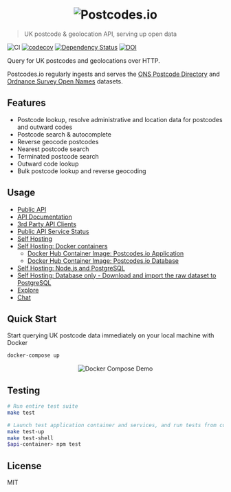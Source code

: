 <h1 align="center">
  <img src="https://img.ideal-postcodes.co.uk/Postcodes.io%20Logo@3x.png" alt="Postcodes.io">
</h1>

> UK postcode & geolocation API, serving up open data

![CI](https://github.com/ideal-postcodes/postcodes.io/workflows/CI/badge.svg)
[![codecov](https://codecov.io/gh/ideal-postcodes/postcodes.io/branch/master/graph/badge.svg)](https://codecov.io/gh/ideal-postcodes/postcodes.io)
[![Dependency Status](https://david-dm.org/ideal-postcodes/postcodes.io.svg)](https://david-dm.org/ideal-postcodes/postcodes.io)
[![DOI](https://zenodo.org/badge/15987081.svg)](https://zenodo.org/badge/latestdoi/15987081)

Query for UK postcodes and geolocations over HTTP.

Postcodes.io regularly ingests and serves the [ONS Postcode Directory](https://geoportal.statistics.gov.uk/search?collection=Dataset&sort=-created&tags=onspd) and [Ordnance Survey Open Names](https://www.ordnancesurvey.co.uk/business-and-government/products/os-open-names.html) datasets.

## Features

- Postcode lookup, resolve administrative and location data for postcodes and outward codes
- Postcode search & autocomplete
- Reverse geocode postcodes
- Nearest postcode search
- Terminated postcode search
- Outward code lookup
- Bulk postcode lookup and reverse geocoding

## Usage

- [Public API](https://postcodes.io)
- [API Documentation](https://postcodes.io/docs)
- [3rd Party API Clients](https://postcodes.io/about)
- [Public API Service Status](https://status.ideal-postcodes.co.uk)
- [Self Hosting](https://postcodes.io/docs#Install-notes)
- [Self Hosting: Docker containers](https://postcodes.io/docs#docker-install)
  - [Docker Hub Container Image: Postcodes.io Application](https://hub.docker.com/r/idealpostcodes/postcodes.io)
  - [Docker Hub Container Image: Postcodes.io Database](https://hub.docker.com/r/idealpostcodes/postcodes.io.db)
- [Self Hosting: Node.js and PostgreSQL](https://postcodes.io/docs#install-requirements)
- [Self Hosting: Database only - Download and import the raw dataset to PostgreSQL](https://postcodes.io/docs#import-from-pgdump)
- [Explore](https://postcodes.io/explore)
- [Chat](https://chat.ideal-postcodes.co.uk)

## Quick Start

Start querying UK postcode data immediately on your local machine with Docker

```bash
docker-compose up
```

<p align="center">
  <img src="https://img.ideal-postcodes.co.uk/postcodesio-docker-compose-demo.gif" alt="Docker Compose Demo">
</p>

## Testing

```bash
# Run entire test suite
make test

# Launch test application container and services, and run tests from container
make test-up
make test-shell
$api-container> npm test
```

## License

MIT

